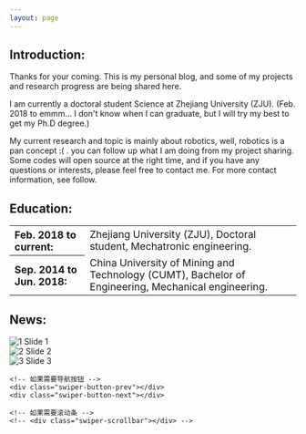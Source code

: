 ```yaml
---
layout: page
---
```


<h2>Introduction:</h2>

<p> 
Thanks for your coming. This is my personal blog, and some of my projects and research progress are being shared here.
</p>
<p> 
I am currently a doctoral student Science at Zhejiang University (ZJU). (Feb. 2018 to emmm... I don't know when I can graduate, but I will try my best to get my Ph.D degree.)
</p>
<P> 
My current research and topic is mainly about robotics, well, robotics is a pan concept :( . you can follow up what I am doing from my project sharing. Some codes will open source at the right time, and if you have any questions or interests, please feel free to contact me. For more contact information, see follow.
</p>

<h2>Education:</h2>

<table>
  <tr>
    <th style="font-size:1.1em; text-align:left;">Feb. 2018 to current:</th>
    <td style="font-size:1.1em; text-align:left;" >Zhejiang University (ZJU), Doctoral student, Mechatronic engineering.</td>
  </tr>
  <tr>
    <th style="font-size:1.1em; text-align:left;">Sep. 2014 to Jun. 2018:</th>
    <td style="font-size:1.1em; text-align:left;">China University of Mining and Technology (CUMT), Bachelor of Engineering, Mechanical engineering.</td>
  </tr>
</table>

<h2>News:</h2>

<script src="/js/swiper.min.js"></script>

<div class="swiper-container">
    <div class="swiper-wrapper">
        <div class="swiper-slide"> <img src="https://honghaolyu.github.io/assets/images/banner1.jpg" alt="1"/> Slide 1</div>
        <div class="swiper-slide"> <img src="https://honghaolyu.github.io/assets/images/banner2.jpg" alt="2"/> Slide 2</div>
        <div class="swiper-slide"> <img src="https://honghaolyu.github.io/assets/images/banner3.jpg" alt="3"/> Slide 3</div>
    </div>
    <!-- 如果需要分页器 -->
    <div class="swiper-pagination"></div>
    
    <!-- 如果需要导航按钮 -->
    <div class="swiper-button-prev"></div>
    <div class="swiper-button-next"></div>
    
    <!-- 如果需要滚动条 -->
    <!-- <div class="swiper-scrollbar"></div> -->
</div>

<script>        
  var mySwiper = new Swiper ('.swiper-container', {
    direction: 'horizontal', // 垂直切换选项
    loop: true, // 循环模式选项
    
    // 如果需要分页器
    pagination: {
      el: '.swiper-pagination',
    },
    
    // 如果需要前进后退按钮
    navigation: {
      nextEl: '.swiper-button-next',
      prevEl: '.swiper-button-prev',
    },
    
    // 如果需要滚动条
    // scrollbar: {
    //   el: '.swiper-scrollbar',
    // },
  })        
</script>

<!-- {% include comments.html %} -->

